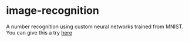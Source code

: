 # image-recognition
A number recognition using custom neural networks trained from MNIST. You can give this a try <a href="#">here</a>
